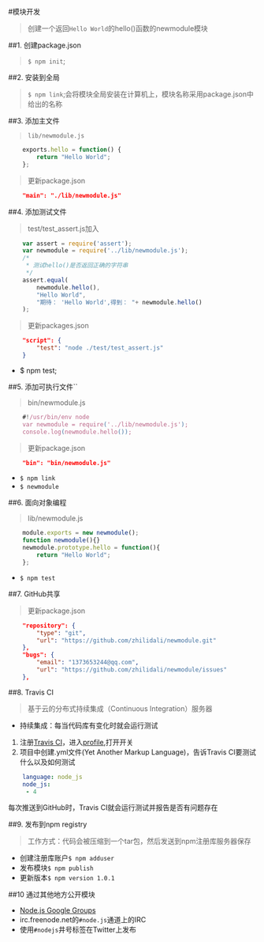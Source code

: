 #模块开发
> 创建一个返回`Hello World`的hello()函数的newmodule模块

##1. 创建package.json
> `$ npm init`;

##2. 安装到全局
> `$ npm link`;会将模块全局安装在计算机上，模块名称采用package.json中给出的名称

##3. 添加主文件
> `lib/newmodule.js`
```javascript
	exports.hello = function() {
		return "Hello World";
	};
```
> 更新package.json
```json
	"main": "./lib/newmodule.js"
```

##4. 添加测试文件
> test/test_assert.js加入
```javascript
	var assert = require('assert');
	var newmodule = require('../lib/newmodule.js');
	/*
	 * 测试hello()是否返回正确的字符串
	 */
	assert.equal(
		newmodule.hello(),
		"Hello World",
		"期待： 'Hello World',得到： "+ newmodule.hello()
	);
```
> 更新packages.json
```json
	"script": {
		"test": "node ./test/test_assert.js"
	}
```
* $ npm test;

##5. 添加可执行文件``
> bin/newmodule.js
```javascript
	#!/usr/bin/env node
	var newmodule = require('../lib/newmodule.js');
	console.log(newmodule.hello());
```
> 更新package.json
```json
	"bin": "bin/newmodule.js"
```

* `$ npm link`
* `$ newmodule`

##6. 面向对象编程
> lib/newmodule.js
```javascript
	module.exports = new newmodule();
	function newmodule(){}
	newmodule.prototype.hello = function(){
		return "Hello World";
	};
```

* `$ npm test`

##7. GitHub共享
> 更新package.json
```json
	"repository": {
		"type": "git",
		"url": "https://github.com/zhilidali/newmodule.git"
	},
	"bugs": {
		"email": "1373653244@qq.com",
		"url": "https://github.com/zhilidali/newmodule/issues"
	},
```

##8. Travis CI
> 基于云的分布式持续集成（Continuous Integration）服务器
* 持续集成：每当代码库有变化时就会运行测试
1. 注册[Travis CI](//travis-ci.org)，进入[profile](//travis-ci.org/profile/zhilidali),打开开关
2. 项目中创建.yml文件(Yet Another Markup Language)，告诉Travis CI要测试什么以及如何测试

```yml
	language: node_js
	node_js:
	 - 4
```
每次推送到GitHub时，Travis CI就会运行测试并报告是否有问题存在

##9. 发布到npm registry
> 工作方式：代码会被压缩到一个tar包，然后发送到npm注册库服务器保存
* 创建注册库账户`$ npm adduser`
* 发布模块`$ npm publish`
* 更新版本`$ npm version 1.0.1`

##10 通过其他地方公开模块
* [Node.js Google Groups](//groups/google.com/group/nodejs)
* irc.freenode.net的`#node.js`通道上的IRC
* 使用`#nodejs`井号标签在Twitter上发布


